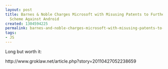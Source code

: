 ```yaml
---
layout: post
title: Barnes & Noble Charges Microsoft with Misusing Patents to Further an Anticompetive
  Scheme Against Android
created: 1304594225
permalink: barnes-and-noble-charges-microsoft-with-misusing-patents-to-further-an-anticompetive-scheme-against-android
tags:
- JS
---
```

<p>Long but worth it:</p>
<p>http://www.groklaw.net/article.php?story=20110427052238659</p>
